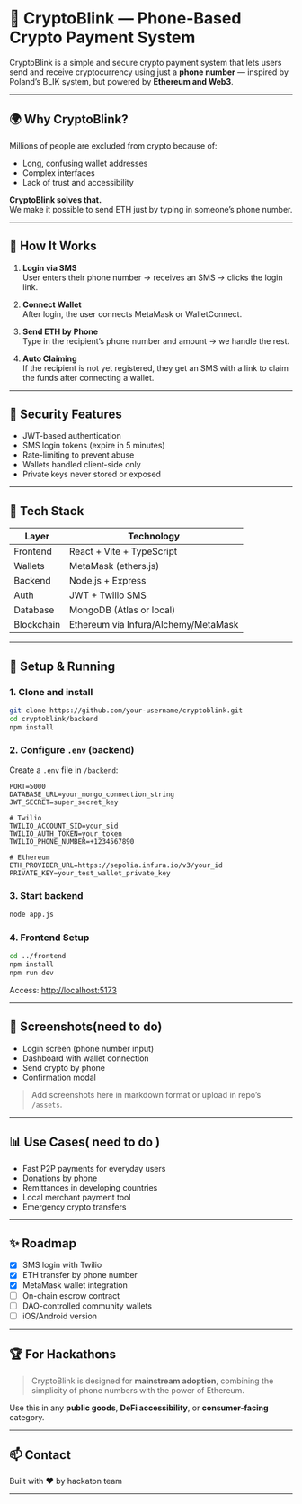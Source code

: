 # 🚀 CryptoBlink — Phone-Based Crypto Payment System

CryptoBlink is a simple and secure crypto payment system that lets users send and receive cryptocurrency using just a **phone number** — inspired by Poland’s BLIK system, but powered by **Ethereum and Web3**.

---

## 🌍 Why CryptoBlink?

Millions of people are excluded from crypto because of:
- Long, confusing wallet addresses
- Complex interfaces
- Lack of trust and accessibility

**CryptoBlink solves that.**  
We make it possible to send ETH just by typing in someone’s phone number.

---

## 🧠 How It Works

1. **Login via SMS**  
   User enters their phone number → receives an SMS → clicks the login link.

2. **Connect Wallet**  
   After login, the user connects MetaMask or WalletConnect.

3. **Send ETH by Phone**  
   Type in the recipient’s phone number and amount → we handle the rest.

4. **Auto Claiming**  
   If the recipient is not yet registered, they get an SMS with a link to claim the funds after connecting a wallet.

---

## 🔐 Security Features

- JWT-based authentication
- SMS login tokens (expire in 5 minutes)
- Rate-limiting to prevent abuse
- Wallets handled client-side only
- Private keys never stored or exposed

---

## 💼 Tech Stack

| Layer       | Technology                          |
|-------------|--------------------------------------|
| Frontend    | React + Vite + TypeScript            |
| Wallets     | MetaMask (ethers.js)                 |
| Backend     | Node.js + Express                    |
| Auth        | JWT + Twilio SMS                     |
| Database    | MongoDB (Atlas or local)             |
| Blockchain  | Ethereum via Infura/Alchemy/MetaMask |

---

## 🔧 Setup & Running

### 1. Clone and install

```bash
git clone https://github.com/your-username/cryptoblink.git
cd cryptoblink/backend
npm install
```

### 2. Configure `.env` (backend)

Create a `.env` file in `/backend`:

```env
PORT=5000
DATABASE_URL=your_mongo_connection_string
JWT_SECRET=super_secret_key

# Twilio
TWILIO_ACCOUNT_SID=your_sid
TWILIO_AUTH_TOKEN=your_token
TWILIO_PHONE_NUMBER=+1234567890

# Ethereum
ETH_PROVIDER_URL=https://sepolia.infura.io/v3/your_id
PRIVATE_KEY=your_test_wallet_private_key
```

### 3. Start backend

```bash
node app.js
```

### 4. Frontend Setup

```bash
cd ../frontend
npm install
npm run dev
```

Access: [http://localhost:5173](http://localhost:5173)

---

## 📸 Screenshots(need to do)

- Login screen (phone number input)
- Dashboard with wallet connection
- Send crypto by phone
- Confirmation modal

> Add screenshots here in markdown format or upload in repo’s `/assets`.

---

## 📊 Use Cases( need to do )

- Fast P2P payments for everyday users
- Donations by phone
- Remittances in developing countries
- Local merchant payment tool
- Emergency crypto transfers

---

## ✨ Roadmap

- [x] SMS login with Twilio
- [x] ETH transfer by phone number
- [x] MetaMask wallet integration
- [ ] On-chain escrow contract
- [ ] DAO-controlled community wallets
- [ ] iOS/Android version

---

## 🏆 For Hackathons

> CryptoBlink is designed for **mainstream adoption**, combining the simplicity of phone numbers with the power of Ethereum.

Use this in any **public goods**, **DeFi accessibility**, or **consumer-facing** category.

---

## 📫 Contact

Built with ❤️ by hackaton team 



---

